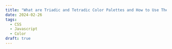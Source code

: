```yaml
---
title: "What are Triadic and Tetradic Color Palettes and How to Use Them"
date: 2024-02-26
tags:
  - CSS
  - Javascript
  - Color
draft: true
---
```

